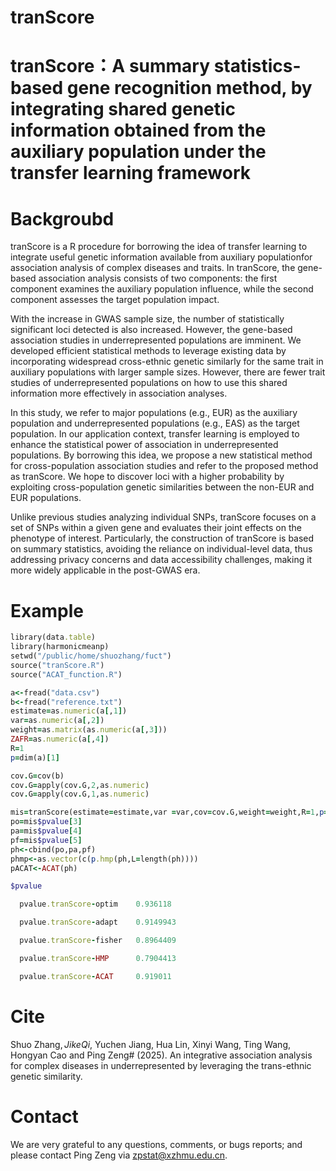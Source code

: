 # tranScore

# tranScore：A summary statistics-based gene recognition method, by integrating shared genetic information obtained from the auxiliary population under the transfer learning framework


# Backgroubd
tranScore is a R procedure for borrowing the idea of transfer learning to integrate useful genetic information available from auxiliary populationfor association analysis of complex diseases and traits. 
In tranScore, the gene-based association analysis consists of two components: the first component examines the auxiliary population influence, while the second component assesses the target population impact.

With the increase in GWAS sample size, the number of statistically significant loci detected is also increased. However, the gene-based association studies in underrepresented populations are imminent. We developed efficient statistical methods to leverage existing data by incorporating widespread cross-ethnic genetic similarly for the same trait in auxiliary populations with larger sample sizes. However, there are fewer trait studies of underrepresented populations on how to use this shared information more effectively in association analyses.

In this study, we refer to major populations (e.g., EUR) as the auxiliary population and underrepresented populations (e.g., EAS) as the target population. In our application context, transfer learning is employed to enhance the statistical power of association in underrepresented populations. By borrowing this idea, we propose a new statistical method for cross-population association studies and refer to the proposed method as tranScore. We hope to discover loci with a higher probability by exploiting cross-population genetic similarities between the non-EUR and EUR populations.

Unlike previous studies analyzing individual SNPs, tranScore focuses on a set of SNPs within a given gene and evaluates their joint effects on the phenotype of interest. Particularly, the construction of tranScore is based on summary statistics, avoiding the reliance on individual-level data, thus addressing privacy concerns and data accessibility challenges, making it more widely applicable in the post-GWAS era.

# Example
```ruby
library(data.table)
library(harmonicmeanp)
setwd("/public/home/shuozhang/fuct")
source("tranScore.R")
source("ACAT_function.R")

a<-fread("data.csv")
b<-fread("reference.txt")
estimate=as.numeric(a[,1])
var=as.numeric(a[,2])
weight=as.matrix(as.numeric(a[,3]))
ZAFR=as.numeric(a[,4])
R=1
p=dim(a)[1]

cov.G=cov(b)
cov.G=apply(cov.G,2,as.numeric)
cov.G=apply(cov.G,1,as.numeric)

mis=tranScore(estimate=estimate,var =var,cov=cov.G,weight=weight,R=1,p=p,regularization=FALSE)
po=mis$pvalue[3]
pa=mis$pvalue[4]
pf=mis$pvalue[5]
ph<-cbind(po,pa,pf)
phmp<-as.vector(c(p.hmp(ph,L=length(ph))))
pACAT<-ACAT(ph)

$pvalue

  pvalue.tranScore-optim    0.936118 

  pvalue.tranScore-adapt    0.9149943

  pvalue.tranScore-fisher   0.8964409

  pvalue.tranScore-HMP      0.7904413

  pvalue.tranScore-ACAT     0.919011                        
```
  
# Cite
Shuo Zhang$, Jike Qi$, Yuchen Jiang, Hua Lin, Xinyi Wang, Ting Wang, Hongyan Cao and Ping Zeng# (2025). An integrative association analysis for complex diseases in underrepresented by leveraging the trans-ethnic genetic similarity.

# Contact
We are very grateful to any questions, comments, or bugs reports; and please contact Ping Zeng via zpstat@xzhmu.edu.cn.
